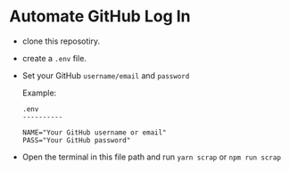 # Automate GitHub Log In

- clone this reposotiry.
- create a `.env` file.
- Set your GitHub `username/email` and `password` <be>

  Example:
  ```
  .env
  ----------

  NAME="Your GitHub username or email"
  PASS="Your GitHub password"
  ```

- Open the terminal in this file path and run `yarn scrap` or `npm run scrap`

